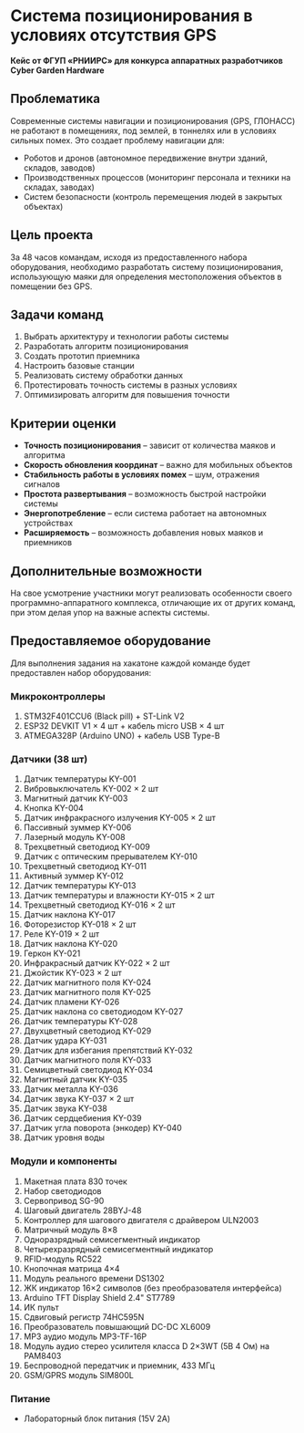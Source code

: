 # Система позиционирования в условиях отсутствия GPS

**Кейс от ФГУП «РНИИРС» для конкурса аппаратных разработчиков Cyber Garden Hardware**

## Проблематика

Современные системы навигации и позиционирования (GPS, ГЛОНАСС) не работают в помещениях, под землей, в тоннелях или в условиях сильных помех. Это создает проблему навигации для:

- Роботов и дронов (автономное передвижение внутри зданий, складов, заводов)
- Производственных процессов (мониторинг персонала и техники на складах, заводах)
- Систем безопасности (контроль перемещения людей в закрытых объектах)

## Цель проекта

За 48 часов командам, исходя из предоставленного набора оборудования, необходимо разработать систему позиционирования, использующую маяки для определения местоположения объектов в помещении без GPS.

## Задачи команд

1. Выбрать архитектуру и технологии работы системы
2. Разработать алгоритм позиционирования
3. Создать прототип приемника
4. Настроить базовые станции
5. Реализовать систему обработки данных
6. Протестировать точность системы в разных условиях
7. Оптимизировать алгоритм для повышения точности

## Критерии оценки

- **Точность позиционирования** – зависит от количества маяков и алгоритма
- **Скорость обновления координат** – важно для мобильных объектов
- **Стабильность работы в условиях помех** – шум, отражения сигналов
- **Простота развертывания** – возможность быстрой настройки системы
- **Энергопотребление** – если система работает на автономных устройствах
- **Расширяемость** – возможность добавления новых маяков и приемников

## Дополнительные возможности

На свое усмотрение участники могут реализовать особенности своего программно-аппаратного комплекса, отличающие их от других команд, при этом делая упор на важные аспекты системы.

## Предоставляемое оборудование

Для выполнения задания на хакатоне каждой команде будет предоставлен набор оборудования:

### Микроконтроллеры
1. STM32F401CCU6 (Black pill) + ST-Link V2
2. ESP32 DEVKIT V1 × 4 шт + кабель micro USB × 4 шт
3. ATMEGA328P (Arduino UNO) + кабель USB Type-B

### Датчики (38 шт)
1. Датчик температуры KY-001
2. Вибровыключатель KY-002 × 2 шт
3. Магнитный датчик KY-003
4. Кнопка KY-004
5. Датчик инфракрасного излучения KY-005 × 2 шт
6. Пассивный зуммер KY-006
7. Лазерный модуль KY-008
8. Трехцветный светодиод KY-009
9. Датчик с оптическим прерывателем KY-010
10. Трехцветный светодиод KY-011
11. Активный зуммер KY-012
12. Датчик температуры KY-013
13. Датчик температуры и влажности KY-015 × 2 шт
14. Трехцветный светодиод KY-016 × 2 шт
15. Датчик наклона KY-017
16. Фоторезистор KY-018 × 2 шт
17. Реле KY-019 × 2 шт
18. Датчик наклона KY-020
19. Геркон KY-021
20. Инфракрасный датчик KY-022 × 2 шт
21. Джойстик KY-023 × 2 шт
22. Датчик магнитного поля KY-024
23. Датчик магнитного поля KY-025
24. Датчик пламени KY-026
25. Датчик наклона со светодиодом KY-027
26. Датчик температуры KY-028
27. Двухцветный светодиод KY-029
28. Датчик удара KY-031
29. Датчик для избегания препятствий KY-032
30. Датчик магнитного поля KY-033
31. Семицветный светодиод KY-034
32. Магнитный датчик KY-035
33. Датчик металла KY-036
34. Датчик звука KY-037 × 2 шт
35. Датчик звука KY-038
36. Датчик сердцебиения KY-039
37. Датчик угла поворота (энкодер) KY-040
38. Датчик уровня воды

### Модули и компоненты
1. Макетная плата 830 точек
2. Набор светодиодов
3. Сервопривод SG-90
4. Шаговый двигатель 28BYJ-48
5. Контроллер для шагового двигателя с драйвером ULN2003
6. Матричный модуль 8×8
7. Одноразрядный семисегментный индикатор
8. Четырехразрядный семисегментный индикатор
9. RFID-модуль RC522
10. Кнопочная матрица 4×4
11. Модуль реального времени DS1302
12. ЖК индикатор 16×2 символов (без преобразователя интерфейса)
13. Arduino TFT Display Shield 2.4" ST7789
14. ИК пульт
15. Сдвиговый регистр 74HC595N
16. Преобразователь повышающий DC-DC XL6009
17. MP3 аудио модуль MP3-TF-16P
18. Модуль аудио стерео усилителя класса D 2×3WT (5В 4 Ом) на PAM8403
19. Беспроводной передатчик и приемник, 433 МГц
20. GSM/GPRS модуль SIM800L

### Питание
- Лабораторный блок питания (15V 2A)